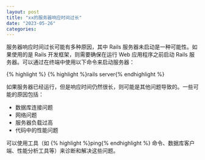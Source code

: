 ```yaml
---
layout: post
title: "xx的服务器响应时间过长"
date: "2023-05-26"
categories: 
---
```

<div class="md md_doc_content" id="code_1685068162678_1">
<p>服务器响应时间过长可能有多种原因，其中 Rails 服务器未启动是一种可能性。如果使用的是 Rails 开发框架，则需要确保在运行 Web 应用程序之前启动 Rails 服务器。可以通过在终端中使用以下命令来启动服务器：</p>

{% highlight %}
{% highlight %}rails server{% endhighlight %}

<p>如果服务器已经运行，但是响应时间仍然很长，则可能是其他问题导致的。一些可能的原因包括：</p>

<ul>
	<li>数据库连接问题</li>
	<li>网络问题</li>
	<li>服务器负载过高</li>
	<li>代码中的性能问题</li>
</ul>

<p>可以使用工具（如 {% highlight %}ping{% endhighlight %} 命令、数据库客户端、性能分析工具等）来诊断和解决这些问题。</p>
</div>

